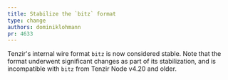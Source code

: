 ```yaml
---
title: Stabilize the `bitz` format
type: change
authors: dominiklohmann
pr: 4633
---
```


Tenzir's internal wire format `bitz` is now considered stable. Note that the
format underwent significant changes as part of its stabilization, and is
incompatible with `bitz` from Tenzir Node v4.20 and older.
